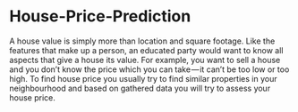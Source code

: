 # House-Price-Prediction
A house value is simply more than location and square footage. Like the features that make up a person, an educated party would want to know all aspects that give a house its value. For example, you want to sell a house and you don’t know the price which you can take — it can’t be too low or too high. To find house price you usually try to find similar properties in your neighbourhood and based on gathered data you will try to assess your house price. 

